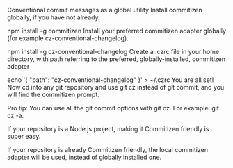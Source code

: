 Conventional commit messages as a global utility
Install commitizen globally, if you have not already.

npm install -g commitizen
Install your preferred commitizen adapter globally (for example cz-conventional-changelog).

npm install -g cz-conventional-changelog
Create a .czrc file in your home directory, with path referring to the preferred, globally-installed, commitizen adapter

echo '{ "path": "cz-conventional-changelog" }' > ~/.czrc
You are all set! Now cd into any git repository and use git cz instead of git commit, and you will find the commitizen prompt.

Pro tip: You can use all the git commit options with git cz. For example: git cz -a.

If your repository is a Node.js project, making it Commitizen friendly is super easy.

If your repository is already Commitizen friendly, the local commitizen adapter will be used, instead of globally installed one.
